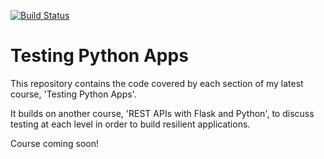 [![Build Status](https://travis-ci.org/schoolofcode-me/testing-python-apps.svg?branch=master)](https://travis-ci.org/schoolofcode-me/testing-python-apps)

# Testing Python Apps

This repository contains the code covered by each section of my latest course, 'Testing Python Apps'.

It builds on another course, 'REST APIs with Flask and Python', to discuss testing at each level in order to build resilient applications.

Course coming soon!